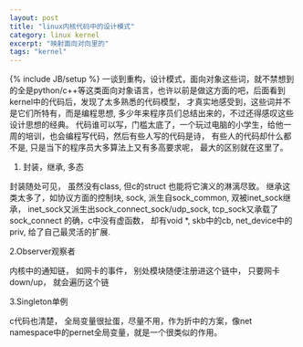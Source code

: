 ```yaml
---
layout: post
title: "linux内核代码中的设计模式"
category: linux kernel
excerpt: "映射面向对向里的"
tags: "kernel"
---
```

{% include JB/setup %}
一谈到重构，设计模式，面向对象这些词，就不禁想到的全是python/c++等这类面向对象语言，也许以前是做这方面的吧，后面看到kernel中的代码后，发现了太多熟悉的代码模型， 才真实地感受到，这些词并不是它们所特有，而是编程思想, 多少年来程序员们总结出来的，不过还得感叹这些设计思想的经典。 代码谁可以写，门槛太底了，一个玩过电脑的小学生，给他一周的培训，也会编程写代码，然后有些人写的代码是诗， 有些人的代码却什么都不是, 只是当下的程序员大多算法上又有多高要求呢， 最大的区别就在这里了。

1. 封装，继承, 多态

封装随处可见， 虽然没有class, 但c的struct 也能将它演义的淋漓尽致。
继承这类太多了，如协议方面的控制块, sock, 派生自sock_common, 双被inet_sock继承， inet_sock又派生出sock_connect_sock/udp_sock, tcp_sock又承载了sock_connect
的确，c中没有虚函数， 却有void *, skb中的cb, net_device中的priv, 给了自己最灵活的扩展.

2.Observer观察者

内核中的通知链， 如网卡的事件， 别处模块随便注册进这个链中， 只要网卡down/up， 就会遍历这个链

3.Singleton单例

c代码也清楚， 全局变量很扯蛋，尽量不用，作为折中的方案，像net namespace中的pernet全局变量，就是一个很类似的作用。
